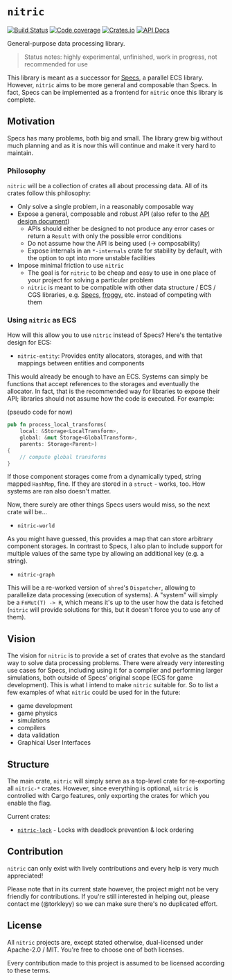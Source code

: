 # `nitric`

[![Build Status](https://img.shields.io/travis-ci/torkleyy/nitric.svg?style=flat-square)](https://travis-ci.org/torkleyy/nitric)
[![Code coverage](https://img.shields.io/coveralls/github/torkleyy/nitric.svg?style=flat-square)](https://coveralls.io/github/torkleyy/nitric?branch=master)
[![Crates.io](https://img.shields.io/crates/v/nitric.svg?style=flat-square)](https://crates.io/crates/nitric)
[![API Docs](https://img.shields.io/badge/API-on%20docs.rs-blue.svg?style=flat-square)](https://docs.rs/nitric)

General-purpose data processing library.

> Status notes: highly experimental, unfinished, work in progress, not recommended for use

This library is meant as a successor for [Specs], a parallel ECS library. However, `nitric` aims to be more general
and composable than Specs. In fact, Specs can be implemented as a frontend for `nitric` once this library is complete.

[Specs]: https://github.com/slide-rs/specs

## Motivation

Specs has many problems, both big and small. The library grew big without much planning and as it is now this will
continue and make it very hard to maintain.

### Philosophy

`nitric` will be a collection of crates all about processing data. All of its crates follow this philosophy:

* Only solve a single problem, in a reasonably composable way
* Expose a general, composable and robust API (also refer to the [API design document](docs/API.md))
    * APIs should either be designed to not produce any error cases or return a `Result` with only the possible error
      conditions
    * Do not assume how the API is being used (-> composability)
    * Expose internals in an `*-internals` crate for stability by default, with the option to opt into more unstable
      facilities
* Impose minimal friction to use `nitric`
    * The goal is for `nitric` to be cheap and easy to use in one place of your project for solving a particular problem
    * `nitric` is meant to be compatible with other data structure / ECS / CGS libraries, e.g. [Specs], [froggy], etc. 
      instead of competing with them

[froggy]: https://github.com/kvark/froggy

### Using `nitric` as ECS

How will this allow you to use `nitric` instead of Specs? Here's the tentative design for ECS:

* `nitric-entity`: Provides entity allocators, storages, and with that mappings between entities and components

This would already be enough to have an ECS. Systems can simply be functions that accept references to the storages
and eventually the allocator. In fact, that is the recommended way for libraries to expose their API; libraries should
not assume how the code is executed. For example:

(pseudo code for now)

```rust
pub fn process_local_transforms(
    local: &Storage<LocalTransform>,
    global: &mut Storage<GlobalTransform>,
    parents: Storage<Parent>)
{
    // compute global transforms    
}
```

If those component storages come from a dynamically typed, string mapped `HashMap`, fine. If they are stored in a 
`struct` - works, too. How systems are ran also doesn't matter.

Now, there surely are other things Specs users would miss, so the next crate will be...

* `nitric-world`

As you might have guessed, this provides a map that can store arbitrary component storages. In contrast to Specs,
I also plan to include support for multiple values of the same type by allowing an additional key (e.g. a string).

* `nitric-graph`

This will be a re-worked version of `shred`'s `Dispatcher`, allowing to parallelize data processing (execution of
systems). A "system" will simply be a `FnMut(T) -> R`, which means it's up to the user how the data is fetched
(`nitric` will provide solutions for this, but it doesn't force you to use any of them).

## Vision

The vision for `nitric` is to provide a set of crates that evolve as the standard way to solve data processing
problems. There were already very interesting use cases for Specs, including using it for a compiler and performing
larger simulations, both outside of Specs' original scope (ECS for game development). This is what I intend to make
`nitric` suitable for. So to list a few examples of what `nitric` could be used for in the future:

* game development
* game physics
* simulations
* compilers
* data validation
* Graphical User Interfaces

## Structure

The main crate, `nitric` will simply serve as a top-level crate for re-exporting all `nitric-*` crates.
However, since everything is optional, `nitric` is controlled with Cargo features, only exporting the crates for which
you enable the flag.

Current crates:

* [`nitric-lock`] - Locks with deadlock prevention & lock ordering

[`nitric-lock`]: crates/nitric-lock/

## Contribution

`nitric` can only exist with lively contributions and every help is very much appreciated!

Please note that in its current state however, the project might not be very friendly for contributions. If you're
still interested in helping out, please contact me (@torkleyy) so we can make sure there's no duplicated effort.

## License

All `nitric` projects are, except stated otherwise, dual-licensed under Apache-2.0 / MIT. You're free to choose one of
both licenses.

Every contribution made to this project is assumed to be licensed according to these terms.
